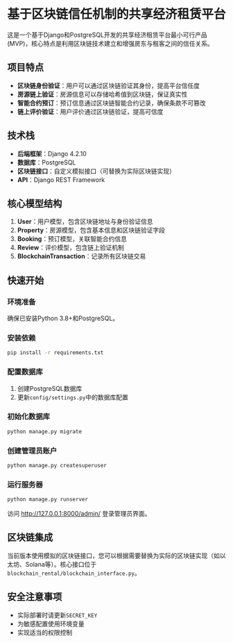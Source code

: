 # 基于区块链信任机制的共享经济租赁平台

这是一个基于Django和PostgreSQL开发的共享经济租赁平台最小可行产品(MVP)，核心特点是利用区块链技术建立和增强房东与租客之间的信任关系。

## 项目特点

- **区块链身份验证**：用户可以通过区块链验证其身份，提高平台信任度
- **房源链上验证**：房源信息可以存储哈希值到区块链，保证真实性
- **智能合约预订**：预订信息通过区块链智能合约记录，确保条款不可篡改
- **链上评价验证**：用户评价通过区块链验证，提高可信度

## 技术栈

- **后端框架**：Django 4.2.10
- **数据库**：PostgreSQL
- **区块链接口**：自定义模拟接口（可替换为实际区块链实现）
- **API**：Django REST Framework

## 核心模型结构

1. **User**：用户模型，包含区块链地址与身份验证信息
2. **Property**：房源模型，包含基本信息和区块链验证字段
3. **Booking**：预订模型，关联智能合约信息
4. **Review**：评价模型，包含链上验证机制
5. **BlockchainTransaction**：记录所有区块链交易

## 快速开始

### 环境准备

确保已安装Python 3.8+和PostgreSQL。

### 安装依赖

```bash
pip install -r requirements.txt
```

### 配置数据库

1. 创建PostgreSQL数据库
2. 更新`config/settings.py`中的数据库配置

### 初始化数据库

```bash
python manage.py migrate
```

### 创建管理员账户

```bash
python manage.py createsuperuser
```

### 运行服务器

```bash
python manage.py runserver
```

访问 http://127.0.0.1:8000/admin/ 登录管理员界面。

## 区块链集成

当前版本使用模拟的区块链接口，您可以根据需要替换为实际的区块链实现（如以太坊、Solana等）。核心接口位于`blockchain_rental/blockchain_interface.py`。

## 安全注意事项

- 实际部署时请更新`SECRET_KEY`
- 为敏感配置使用环境变量
- 实现适当的权限控制 